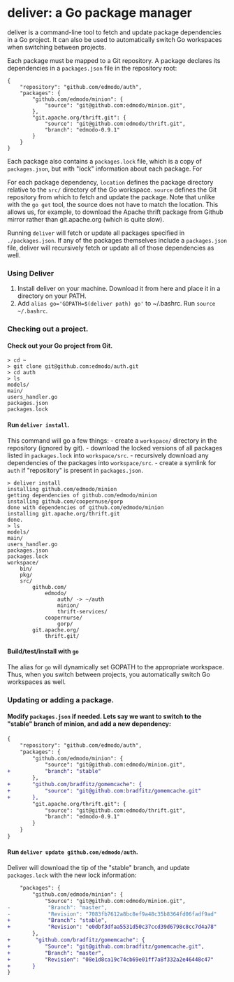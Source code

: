 deliver: a Go package manager
=======

deliver is a command-line tool to fetch and update package dependencies in a Go project.
It can also be used to automatically switch Go workspaces when switching between projects.

Each package must be mapped to a Git repository. A package declares its dependencies in a `packages.json` file in the repository root:

```
{
    "repository": "github.com/edmodo/auth",
    "packages": {
        "github.com/edmodo/minion": {
            "source": "git@github.com:edmodo/minion.git",
        },
        "git.apache.org/thrift.git": {
            "source": "git@github.com:edmodo/thrift.git",
            "branch": "edmodo-0.9.1"
        }
    }
}
```

Each package also contains a `packages.lock` file, which is a copy of `packages.json`, but with "lock" information about each package. For 

For each package dependency, `location` defines the package directory relative to the `src/` directory of the Go workspace.
`source` defines the Git repository from which to fetch and update the package. Note that unlike with the `go get` tool,
the source does not have to match the location. This allows us, for example, to download the Apache thrift package from Github
mirror rather than git.apache.org (which is quite slow).

Running `deliver` will fetch or update all packages specified in `./packages.json`. If any of the packages themselves include a `packages.json` file, deliver will recursively fetch or update all of those dependencies as well.

### Using Deliver

1. Install deliver on your machine. Download it from here and place it in a directory on your PATH.
2. Add `alias go='GOPATH=$(deliver path) go'` to ~/.bashrc. Run `source ~/.bashrc`.

### Checking out a project.

#### Check out your Go project from Git.
```
> cd ~
> git clone git@github.com:edmodo/auth.git
> cd auth
> ls
models/
main/
users_handler.go
packages.json
packages.lock
```

#### Run `deliver install`.
This command will go a few things:
    - create a `workspace/` directory in the repository (ignored by git).
    - download the locked versions of all packages listed in `packages.lock` into `workspace/src`.
    - recursively download any dependencies of the packages into `workspace/src`.
    - create a symlink for `auth` if "repository" is present in `packages.json`.
```
> deliver install
installing github.com/edmodo/minion
getting dependencies of github.com/edmodo/minion
installing github.com/coopernuse/gorp
done with dependencies of github.com/edmodo/minion
installing git.apache.org/thrift.git
done.
> ls
models/
main/
users_handler.go
packages.json
packages.lock
workspace/
    bin/
    pkg/
    src/
        github.com/
            edmodo/
                auth/ -> ~/auth
                minion/
                thrift-services/
            coopernurse/
                gorp/
        git.apache.org/
            thrift.git/
```

#### Build/test/install with `go`
The alias for `go` will dynamically set GOPATH to the appropriate workspace. Thus, when you switch between projects, you automatically switch Go workspaces as well.

### Updating or adding a package.
#### Modify `packages.json` if needed. Lets say we want to switch to the "stable" branch of minion, and add a new dependency:
```diff
{
    "repository": "github.com/edmodo/auth",
    "packages": {
        "github.com/edmodo/minion": {
            "source": "git@github.com:edmodo/minion.git",
+           "branch": "stable"
        },
+       "github.com/bradfitz/gomemcache": {
+           "source": "git@github.com:bradfitz/gomemcache.git"
+       },
        "git.apache.org/thrift.git": {
            "source": "git@github.com:edmodo/thrift.git",
            "branch": "edmodo-0.9.1"
        }
    }
}
```

#### Run `deliver update github.com/edmodo/auth`.
Deliver will download the tip of the "stable" branch, and update `packages.lock` with the new lock information:
```diff
    "packages": {
        "github.com/edmodo/minion": {
            "Source": "git@github.com:edmodo/minion.git",
-            "Branch": "master",
-            "Revision": "7083fb7612a8bc8ef9a48c35b8364fd06fadf9ad"
+            "Branch": "stable",
+            "Revision": "e0dbf3dfaa5531d50c37ccd39d6798c8cc7d4a78"
        },
+        "github.com/bradfitz/gomemcache": {
+           "Source": "git@github.com:bradfitz/gomemcache.git",
+           "Branch": "master",
+           "Revision": "08e1d8ca19c74cb69e01ff7a8f332a2e46448c47"
+       }
}
```
